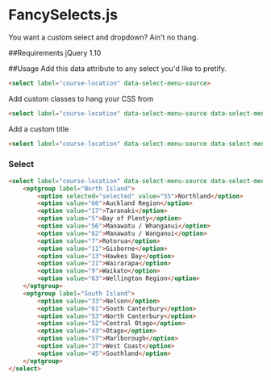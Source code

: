 FancySelects.js
===============

You want a custom select and dropdown? Ain't no thang.

##Requirements
jQuery 1.10

##Usage
Add this data attribute to any select you'd like to pretify.
```html
<select label="course-location" data-select-menu-source>
```

Add custom classes to hang your CSS from
```html
<select label="course-location" data-select-menu-source data-select-menu-class='some-custom-class'>
```

Add a custom title
```html
<select label="course-location" data-select-menu-source data-select-menu-title="Find a course near you">
```



### Select
```html
<select label="course-location" data-select-menu-source data-select-menu-class='wide'>
    <optgroup label="North Island">
        <option selected="selected" value="55">Northland</option>
        <option value="60">Auckland Region</option>
        <option value="17">Taranaki</option>
        <option value="5">Bay of Plenty</option>
        <option value="56">Manawatu / Whanganui</option>
        <option value="62">Manawatu / Wanganui</option>
        <option value="7">Rotorua</option>
        <option value="11">Gisborne</option>
        <option value="13">Hawkes Bay</option>
        <option value="21">Wairarapa</option>
        <option value="9">Waikato</option>
        <option value="63">Wellington Region</option>
    </optgroup>
    <optgroup label="South Island">
        <option value="33">Nelson</option>
        <option value="61">South Canterbury</option>
        <option value="53">North Canterbury</option>
        <option value="52">Central Otago</option>
        <option value="43">Otago</option>
        <option value="57">Marlborough</option>
        <option value="37">West Coast</option>
        <option value="45">Southland</option>
    </optgroup>
</select>
```
